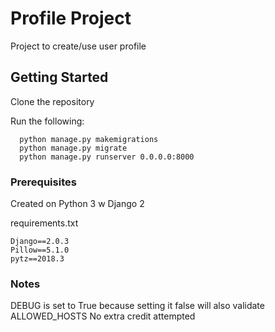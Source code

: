 # Profile Project
Project to create/use user profile

## Getting Started

Clone the repository

Run the following:

```
  python manage.py makemigrations
  python manage.py migrate
  python manage.py runserver 0.0.0.0:8000
```

### Prerequisites

Created on Python 3 w Django 2

requirements.txt
```
Django==2.0.3
Pillow==5.1.0
pytz==2018.3

```

### Notes

DEBUG is set to True because setting it false will also validate ALLOWED_HOSTS
No extra credit attempted
